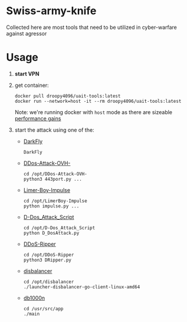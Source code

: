 # Swiss-army-knife

Collected here are most tools that need to be utilized in cyber-warfare against agressor
# Usage

1. **start VPN**

2. get container:

    ```shell
    docker pull droopy4096/uait-tools:latest
    docker run --network=host -it --rm droopy4096/uait-tools:latest
    ```

    Note: we're running docker with `host` mode as there are sizeable [performance gains](https://jtway.co/docker-network-performance-b95bce32b4b9)

3. start the attack using one of the:

   * [DarkFly](https://github.com/Ranginang67/DarkFly-Tool)

     ```shell
     DarkFly
     ```
   * [DDos-Attack-OVH-](https://github.com/HardyTomas/DDos-Attack-OVH-)

     ```shell
     cd /opt/DDos-Attack-OVH-
     python3 443port.py ...
     ```

   * [Limer-Boy-Impulse](https://github.com/LimerBoy/Impulse)

     ```shell
     cd /opt/LimerBoy-Impulse
     python impulse.py ...
     ```

   * [D-Dos_Attack_Script](https://github.com/Hrishikesh7665/D-Dos_Attack_Script)

     ```shell
     cd /opt/D-Dos_Attack_Script
     python D_DosAttack.py
     ```

   * [DDoS-Ripper](https://github.com/palahsu/DDoS-Ripper)

     ```shell
     cd /opt/DDoS-Ripper
     python3 DRipper.py
     ```

    * [disbalancer](https://disbalancer.medium.com/disbalancer-launches-liberator-a6c145cb88e4)

      ```shell
      cd /opt/disbalancer
      ./launcher-disbalancer-go-client-linux-amd64
      ```

    * [db1000n](https://github.com/Arriven/db1000n)

      ```shell
      cd /usr/src/app
      ./main
      ```